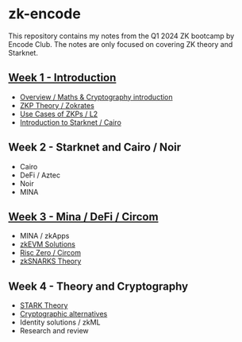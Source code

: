 # zk-encode

This repository contains my notes from the Q1 2024 ZK bootcamp by Encode Club. The notes are only focused on covering ZK theory and Starknet.

## [Week 1 - Introduction](./week-1/)
 - [Overview / Maths & Cryptography introduction](./week-1/lesson-1.md)
 - [ZKP Theory / Zokrates](./week-1/lesson-2.md)
 - [Use Cases of ZKPs / L2](./week-1/lesson-3.md)
 - [Introduction to Starknet / Cairo](./week-1/lesson-4.md)

## Week 2 - Starknet and Cairo / Noir
 - Cairo
 - DeFi / Aztec
 - Noir
 - MINA

## [Week 3 - Mina / DeFi / Circom](./week-3/)
 - MINA / zkApps
 - [zkEVM Solutions](./week-3/lesson-10.md)
 - [Risc Zero / Circom](./week-3/lesson-11.md)
 - [zkSNARKS Theory](./week-3/lesson-12.md)

## Week 4 - Theory and Cryptography
 - [STARK Theory](./week-4/lesson-13.md)
 - [Cryptographic alternatives](./week-4/lesson-14.md)
 - Identity solutions / zkML
 - Research and review